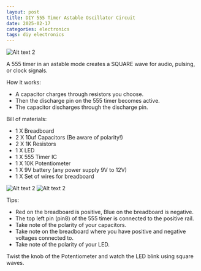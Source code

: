 ```yaml
---
layout: post
title: DIY 555 Timer Astable Oscillator Circuit
date: 2025-02-17
categories: electronics
tags: diy electronics
---
```

![Alt text 2](https://32bitwave.github.io/32bitcoffee/images/Breadboard555.JPG)

A 555 timer in an astable mode creates a SQUARE wave for audio, pulsing, or clock signals.

How it works:
* A capacitor charges through resistors you choose.
* Then the discharge pin on the 555 timer becomes active.
* The capacitor discharges through the discharge pin.

Bill of materials:
* 1 X Breadboard
* 2 X 10uf Capacitors (Be aware of polarity!)
* 2 X 1K Resistors
* 1 X LED
* 1 X 555 Timer IC
* 1 X 10K Potentiometer
* 1 X 9V battery (any power supply 9V to 12V)
* 1 X Set of wires for breadboard

![Alt text 2](https://32bitwave.github.io/32bitcoffee/images/tinkercad555.png)
![Alt text 2](https://32bitwave.github.io/32bitcoffee/images/BreadboardWires.JPG)

Tips:
* Red on the breadboard is positive, Blue on the breadboard is negative.
* The top left pin (pin8) of the 555 timer is connected to the positive rail.
* Take note of the polarity of your capacitors.
* Take note on the breadboard where you have positive and negative voltages connected to.
* Take note of the polarity of your LED.

Twist the knob of the Potentiometer and watch the LED blink using square waves.

